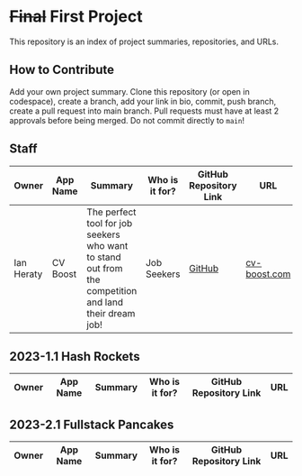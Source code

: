 # ~~Final~~ First Project
This repository is an index of project summaries, repositories, and URLs.

## How to Contribute
Add your own project summary. Clone this repository (or open in codespace), create a branch, add your link in bio, commit, push branch, create a pull request into main branch. Pull requests must have at least 2 approvals before being merged. Do not commit directly to `main`!

## Staff

| Owner | App Name | Summary | Who is it for? | GitHub Repository Link | URL |
| --- | --- | --- | --- | --- | --- |
| Ian Heraty | CV Boost | The perfect tool for job seekers who want to stand out from the competition and land their dream job! | Job Seekers | [GitHub](https://github.com/BigGreenCompany/cv_boost) | [cv-boost.com](https://cv-boost.com/) |

## 2023-1.1 Hash Rockets

| Owner | App Name | Summary | Who is it for? | GitHub Repository Link | URL |
| --- | --- | --- | --- | --- | --- |


## 2023-2.1 Fullstack Pancakes

| Owner | App Name | Summary | Who is it for? | GitHub Repository Link | URL |
| --- | --- | --- | --- | --- | --- |
